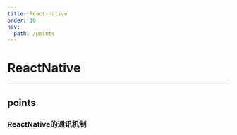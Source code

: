 ```yaml
---
title: React-native
order: 10
nav:
  path: /points
---
```


# ReactNative

---

## points

### ReactNative的通讯机制
